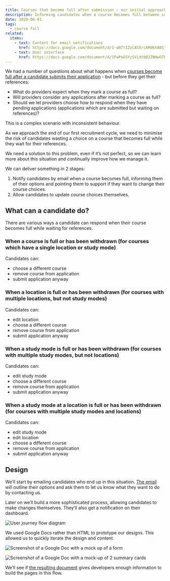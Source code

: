 ```yaml
---
title: Courses that become full after submission – our initial approach
description: Informing candidates when a course becomes full between submission and the provider receiving it, and letting them decide what to do.
date: 2020-06-01
tags:
  - course full
related:
  items:
    - text: Content for email notifications
      href: https://docs.google.com/document/d/1-aN7tIZzCASXrcAMd6XA05jrrslDTP0QCCp9Y6Zer_g/
    - text: User interface
      href: https://docs.google.com/document/d/1FwPaGSYzSViXtbB2INHwO7bdxr0fFFUpVs4z978tW9Q/
---
```


We had a number of questions about what happens when [courses become full after a candidate submits their application](/apply-for-teacher-training/course-full-after-submitting/) - but before they get their references:

- What do providers expect when they mark a course as full?
- Will providers consider any applications after marking a course as full?
- Should we let providers choose how to respond when they have pending applications (applications which are submitted but waiting on references)?

This is a complex scenario with inconsistent behaviour.

As we approach the end of our first recruitment cycle, we need to minimise the risk of candidates wasting a choice on a course that becomes full while they wait for their references.

We need a solution to this problem, even if it’s not perfect, so we can learn more about this situation and continually improve how we manage it.

We can deliver something in 2 stages:

1. Notify candidates by email when a course becomes full, informing them of their options and pointing them to support if they want to change their course choices.
2. Allow candidates to update course choices themselves.

## What can a candidate do?

There are various ways a candidate can respond when their course becomes full while waiting for references.

### When a course is full or has been withdrawn (for courses which have a single location or study mode)

Candidates can:

- choose a different course
- remove course from application
- submit application anyway

### When a location is full or has been withdrawn (for courses with multiple locations, but not study modes)

Candidates can:

- edit location
- choose a different course
- remove course from application
- submit application anyway

### When a study mode is full or has been withdrawn (for courses with multiple study modes, but not locations)

Candidates can:

- edit study mode
- choose a different course
- remove course from application
- submit application anyway

### When a study mode at a location is full or has been withdrawn (for courses with multiple study modes and locations)

Candidates can:

- edit study mode
- edit location
- choose a different course
- remove course from application
- submit application anyway

## Design

We’ll start by emailing candidates who end up in this situation. [The email](https://docs.google.com/document/d/1-aN7tIZzCASXrcAMd6XA05jrrslDTP0QCCp9Y6Zer_g/edit) will outline their options and ask them to let us know what they want to do by contacting us.

Later on we’ll build a more sophisticated process, allowing candidates to make changes themselves. They’ll also get a notification on their dashboard.

![User journey flow diagram](flow.svg)

We used Google Docs rather than HTML to prototype our designs. This allowed us to quickly iterate the design and content.

![Screenshot of a Google Doc with a mock up of a form](update-course-choice.png "Using a placeholder syntax to indicate which content can vary")

![Screenshot of a Google Doc with a mock-up of 2 summary cards](your-updated-course-choice.png "Using tables to imitate buttons and summary cards")

We’ll see if [the resulting document](https://docs.google.com/document/d/1FwPaGSYzSViXtbB2INHwO7bdxr0fFFUpVs4z978tW9Q/) gives developers enough information to build the pages in this flow.
